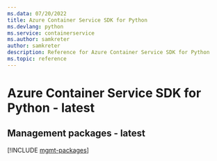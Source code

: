 ```yaml
---
ms.data: 07/20/2022
title: Azure Container Service SDK for Python
ms.devlang: python
ms.service: containerservice
ms.author: samkreter
author: samkreter
description: Reference for Azure Container Service SDK for Python
ms.topic: reference
---
```

# Azure Container Service SDK for Python - latest

## Management packages - latest
[!INCLUDE [mgmt-packages](container-service-mgmt-index.md)]
